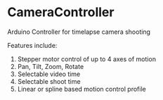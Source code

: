 # CameraController
Arduino Controller for timelapse camera shooting

Features include:
1. Stepper motor control of up to 4 axes of motion
2. Pan, Tilt, Zoom, Rotate
2. Selectable video time
3. Selectable shoot time
4. Linear or spline based motion control profile
